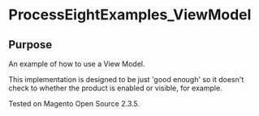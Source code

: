 # ProcessEightExamples_ViewModel

## Purpose

An example of how to use a View Model.

This implementation is designed to be just 'good enough' so it doesn't check to whether the product is enabled or visible, for example.

Tested on Magento Open Source 2.3.5.
